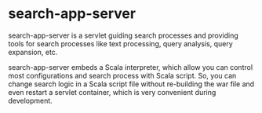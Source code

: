 search-app-server
=================

search-app-server is a servlet guiding search processes and providing tools 
for search processes like text processing, query analysis, query expansion, 
etc.

search-app-server embeds a Scala interpreter, which allow you can control 
most configurations and search process with Scala script. So, you can change 
search logic in a Scala script file without re-building the war file and 
even restart a servlet container, which is very convenient during development.